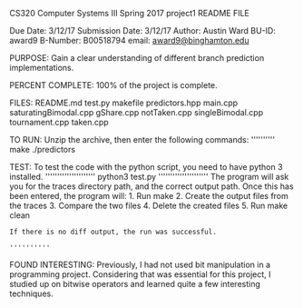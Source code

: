 
CS320 Computer Systems III 
Spring 2017
project1 README FILE

Due Date: 3/12/17
Submission Date: 3/12/17
Author:     Austin Ward
BU-ID:      award9
B-Number:   B00518794
email:      award9@binghamton.edu

PURPOSE:
    Gain a clear understanding of different branch prediction implementations. 

PERCENT COMPLETE:
    100% of the project is complete.

FILES:
    README.md test.py makefile predictors.hpp main.cpp saturatingBimodal.cpp gShare.cpp notTaken.cpp singleBimodal.cpp tournament.cpp taken.cpp

TO RUN:
    Unzip the archive, then enter the following commands:
    ''''''''''
        make
        ./predictors <input-file> <output-file>

TEST:
    To test the code with the python script, you need to have python 3 installed.
    '''''''''''''''''''''
    python3 test.py
    '''''''''''''''''''''
    The program will ask you for the traces directory path, and the correct output path. 
    Once this has been entered, the program will: 
    1. Run make
    2. Create the output files from the traces
    3. Compare the two files
    4. Delete the created files
    5. Run make clean

    If there is no diff output, the run was successful. 

    ''''''''''

FOUND INTERESTING:
    Previously, I had not used bit manipulation in a programming project. Considering that was essential for this project, I studied up on bitwise operators and learned quite a few interesting techniques.
